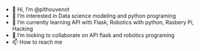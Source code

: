 - 👋 Hi, I’m @plthouvenot
- 👀 I’m interested in Data science modeling and python programing
- 🌱 I’m currently learning  API with Flask, Robotics with python, Rasbery Pi, Hacking
- 💞️ I’m looking to collaborate on API flask and robotics programing
- 📫 How to reach me 

<!---
plthouvenot/plthouvenot is a ✨ special ✨ repository because its `README.md` (this file) appears on your GitHub profile.
You can click the Preview link to take a look at your changes.
--->
